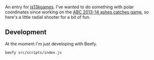 An entry for [js13kgames](http://js13kgames.com/). I've wanted to do something
with polar coordinates since working on the [ABC 2013-14 ashes catches game](http://www.abc.net.au/news/sport/cricket/ashes-2013-game/),
so here's a little radial shooter for a bit of fun.

Development
-----------

At the moment I'm just developing with Beefy.

`beefy src/scripts/index.js`